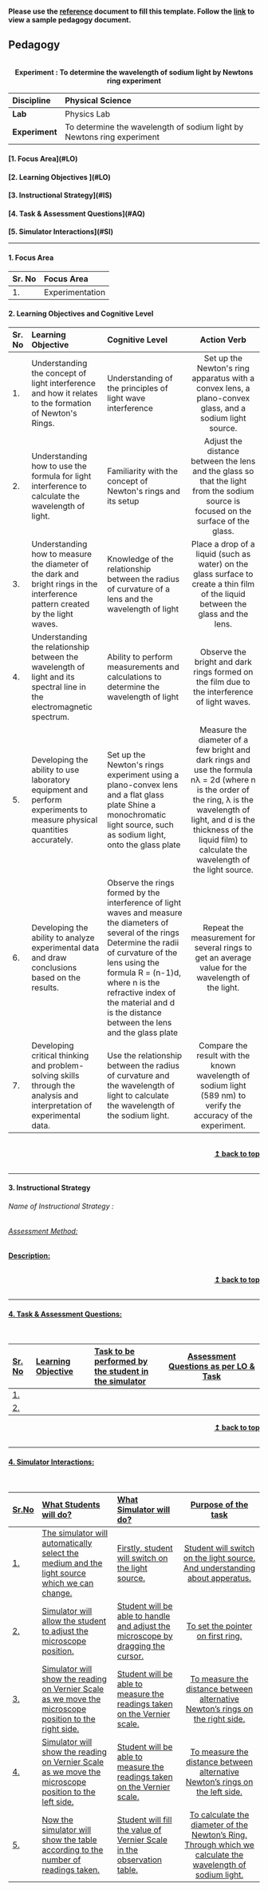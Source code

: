 #### Please use the [reference](https://github.com/virtual-labs/ph3-exp-dev-process/blob/main/pedagogy/README.org) document to fill this template.  Follow the [link](https://github.com/virtual-labs/ph3-exp-dev-process/tree/main/sample/pedagogy) to view a sample pedagogy document.

## Pedagogy
<p align="center">


<br>
<b> Experiment :  To determine the wavelength of sodium light by Newtons ring experiment	 <a name="top"></a> <br>
</p>

<b>Discipline | Physical Science <b> 
:--|:--|
<b> Lab | Physics Lab<b> 
<b> Experiment|   To determine the wavelength of sodium light by Newtons ring experiment   <b> 


<h4> [1. Focus Area](#LO)
<h4> [2. Learning Objectives ](#LO)
<h4> [3. Instructional Strategy](#IS)
<h4> [4. Task & Assessment Questions](#AQ)
<h4> [5. Simulator Interactions](#SI)
<hr>

<a name="LO"></a>
#### 1. Focus Area  
|Sr. No |	Focus Area	|
|:--    |:--| 
|1.| Experimentation| 

#### 2. Learning Objectives and Cognitive Level


Sr. No |	Learning Objective	| Cognitive Level | Action Verb
:--|:--|:--|:-:
1.|   Understanding the concept of light interference and how it relates to the formation of Newton's Rings.<br>   |  Understanding of the principles of light wave interference<br>  | Set up the Newton's ring apparatus with a convex lens, a plano-convex glass, and a sodium light source.<br>  
2.|   Understanding how to use the formula for light interference to calculate the wavelength of light.<br>   |  Familiarity with the concept of Newton's rings and its setup<br> | Adjust the distance between the lens and the glass so that the light from the sodium source is focused on the surface of the glass.<br>   
3.|   Understanding how to measure the diameter of the dark and bright rings in the interference pattern created by the light waves.<br>   |  Knowledge of the relationship between the radius of curvature of a lens and the wavelength of light<br>  | Place a drop of a liquid (such as water) on the glass surface to create a thin film of the liquid between the glass and the lens.<br>
4.|   Understanding the relationship between the wavelength of light and its spectral line in the electromagnetic spectrum.<br>   | Ability to perform measurements and calculations to determine the wavelength of light<br>   | Observe the bright and dark rings formed on the film due to the interference of light waves.<br>
5.|   Developing the ability to use laboratory equipment and perform experiments to measure physical quantities accurately.<br>   |  Set up the Newton's rings experiment using a plano-convex lens and a flat glass plate Shine a monochromatic light source, such as sodium light, onto the glass plate<br>  | Measure the diameter of a few bright and dark rings and use the formula nλ = 2d (where n is the order of the ring, λ is the wavelength of light, and d is the thickness of the liquid film) to calculate the wavelength of the light source.<br>
6.|   Developing the ability to analyze experimental data and draw conclusions based on the results.<br>   |  Observe the rings formed by the interference of light waves and measure the diameters of several of the rings Determine the radii of curvature of the lens using the formula R = (n-1)d, where n is the refractive index of the material and d is the distance between the lens and the glass plate<br>  | Repeat the measurement for several rings to get an average value for the wavelength of the light.<br>
7.|   Developing critical thinking and problem-solving skills through the analysis and interpretation of experimental data.<br>   |  Use the relationship between the radius of curvature and the wavelength of light to calculate the wavelength of the sodium light.<br>  | Compare the result with the known wavelength of sodium light (589 nm) to verify the accuracy of the experiment.<br>
 


<br/>
<div align="right">
    <b><a href="#top">↥ back to top</a></b>
</div>
<br/>
<hr>

<a name="IS"></a>
#### 3. Instructional Strategy
###### Name of Instructional Strategy  :    <u>   
###### Assessment Method:   

<u> <b>Description: </b>    </u>
<br>
    

<br/>
<div align="right">
    <b><a href="#top">↥ back to top</a></b>
</div>
<br/>
<hr>

<a name="AQ"></a>
#### 4. Task & Assessment Questions:

  
<br>

Sr. No |	Learning Objective	| Task to be performed by <br> the student  in the simulator | Assessment Questions as per LO & Task
:--|:--|:--|:-:
1.|   <br>  |   <br>  | <br> 
2.|   <br>  |   <br>  | <br> 


<div align="right">
    <b><a href="#top">↥ back to top</a></b>
</div>
<br/>
<hr>

<a name="SI"></a>

#### 4. Simulator Interactions:
<br>

Sr.No | What Students will do? |	What Simulator will do?	| Purpose of the task
:--|:--|:--|:--:
1.|  The simulator will automatically select the medium and the light source which we can change. <br> | Firstly, student will   switch on the light source.<br>  | Student will switch on the light source. And understanding about apperatus. <br>   
2.|  Simulator will allow the student to adjust the microscope position. <br> | Student will be able to handle and adjust the microscope by dragging the cursor. <br> |To set the pointer on first ring.
3.|  Simulator will show the reading on Vernier Scale as we move the microscope position to the right side. <br> | Student will be able to measure the readings taken on the Vernier scale.<br> | To measure the distance between alternative Newton’s rings on the right side.
4.|  Simulator will show the reading on Vernier Scale as we move the microscope position to the left side.<br> | Student will be able to measure the readings taken on the Vernier scale.<br> | To measure the distance between alternative Newton’s rings on the left side.
5.|  Now the simulator will show the table according to the number of readings taken.<br> | Student will fill the value of Vernier Scale in the observation table.<br> | To calculate the diameter of the Newton’s Ring. Through which we calculate the wavelength of sodium light.
